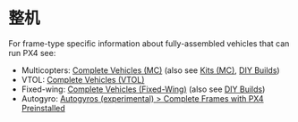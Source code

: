 # 整机

For frame-type specific information about fully-assembled vehicles that can run PX4 see:

- Multicopters: [Complete Vehicles (MC)](../complete_vehicles_mc/README.md) (also see [Kits (MC)](../frames_multicopter/kits.md), [DIY Builds](../frames_multicopter/diy_builds.md))
- VTOL: [Complete Vehicles (VTOL)](../complete_vehicles_vtol/README.md)
- Fixed-wing: [Complete Vehicles (Fixed-Wing)](../complete_vehicles_fw/README.md) (also see [DIY Builds](../frames_plane/diy_builds.md))
- Autogyro: [Autogyros (experimental) > Complete Frames with PX4 Preinstalled](../frames_autogyro/README.md#complete-frames-with-px4-preinstalled)
